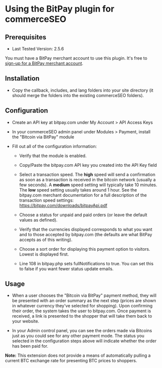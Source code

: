 # Using the BitPay plugin for commerceSEO

## Prerequisites

* Last Tested Version: 2.5.6

You must have a BitPay merchant account to use this plugin.  It's free to [sign-up for a BitPay merchant account](https://bitpay.com/start).


## Installation

+ Copy the callback, includes, and lang folders into your site directory (it should merge the folders into the existing commerceSEO folders).


## Configuration

+ Create an API key at bitpay.com under My Account > API Access Keys

+ In your commerceSEO admin panel under Modules > Payment, install the "Bitcoin via BitPay" module

+ Fill out all of the configuration information:

	+ Verify that the module is enabled.

	+ Copy/Paste the bitpay.com API key you created into the API Key field

    + Select a transaction speed. The **high** speed will send a confirmation as soon as a transaction is received in the bitcoin network (usually a few seconds). A **medium** speed setting will typically take 10 minutes. The **low** speed setting usually takes around 1 hour. See the bitpay.com merchant documentation for a full description of the transaction speed settings: https://bitpay.com/downloads/bitpayApi.pdf
	
	+ Choose a status for unpaid and paid orders (or leave the default values as defined).

	+ Verify that the currencies displayed corresponds to what you want and to those accepted by bitpay.com (the defaults are what BitPay accepts as of this writing).

    + Choose a sort order for displaying this payment option to visitors. Lowest is displayed first.

    + Line 108 in bitpay.php sets fullNotifications to true. You can set this to false if you want fewer status update emails.


## Usage

+ When a user chooses the "Bitcoin via BitPay" payment method, they will be presented with an order summary as the next step (prices are shown in whatever currency they've selected for shopping). Upon confirming their order, the system takes the user to bitpay.com. Once payment is received, a link is presented to the shopper that will take them back to your website.

+ In your Admin control panel, you can see the orders made via Bitcoins just as you could see for any other payment mode. The status you selected in the configuration steps above will indicate whether the order has been paid for.

**Note:** This extension does not provide a means of automatically pulling a current BTC exchange rate for presenting BTC prices to shoppers.
